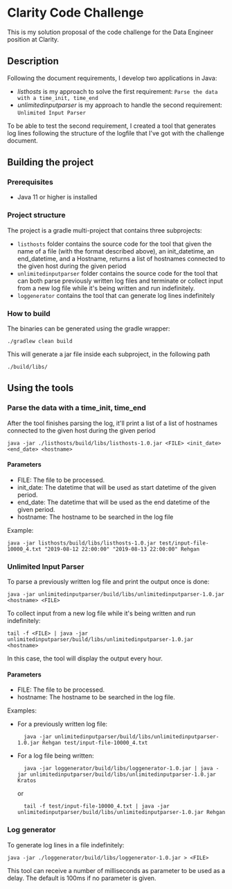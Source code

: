 # Clarity Code Challenge

This is my solution proposal of the code challenge for the Data Engineer position at Clarity.

## Description

Following the document requirements, I develop two applications in Java:

* *listhosts* is my approach to solve the first requirement: `Parse the data with a time_init, time_end`
* *unlimitedinputparser* is my approach to handle the second requirement: `Unlimited Input Parser`

To be able to test the second requirement, I created a tool that generates log lines following the structure of the logfile that I've got with the challenge document.

## Building the project

### Prerequisites

* Java 11 or higher is installed

### Project structure

The project is a gradle multi-project that contains three subprojects:

* `listhosts` folder contains the source code for the tool that given the name of a file (with the format described above), an init_datetime, an end_datetime, and a Hostname, returns a list of hostnames connected to the given host during the given period
* `unlimitedinputparser` folder contains the source code for the tool that can both parse previously written log files and terminate or collect input from a new log file while it's being written and run indefinitely.
* `loggenerator` contains the tool that can generate log lines indefinitely

### How to build

The binaries can be generated using the gradle wrapper:

    ./gradlew clean build

This will generate a jar file inside each subproject, in the following path

    ./build/libs/

## Using the tools

### Parse the data with a time_init, time_end

After the tool finishes parsing the log, it'll print a list of a list of hostnames connected to the given host during the given period

    java -jar ./listhosts/build/libs/listhosts-1.0.jar <FILE> <init_date> <end_date> <hostname>

#### Parameters

* FILE: The file to be processed.
* init_date: The datetime that will be used as start datetime of the given period.
* end_date: The datetime that will be used as the end datetime of the given period.
* hostname: The hostname to be searched in the log file

Example:

    java -jar listhosts/build/libs/listhosts-1.0.jar test/input-file-10000_4.txt "2019-08-12 22:00:00" "2019-08-13 22:00:00" Rehgan 

### Unlimited Input Parser

To parse a previously written log file and print the output once is done:

    java -jar unlimitedinputparser/build/libs/unlimitedinputparser-1.0.jar <hostname> <FILE>

To collect input from a new log file while it's being written and run indefinitely:

    tail -f <FILE> | java -jar unlimitedinputparser/build/libs/unlimitedinputparser-1.0.jar <hostname>

In this case, the tool will display the output every hour.

#### Parameters

* FILE: The file to be processed.
* hostname: The hostname to be searched in the log file.

Examples:
* For a previously written log file:
    
        java -jar unlimitedinputparser/build/libs/unlimitedinputparser-1.0.jar Rehgan test/input-file-10000_4.txt
 
* For a log file being written:

        java -jar loggenerator/build/libs/loggenerator-1.0.jar | java -jar unlimitedinputparser/build/libs/unlimitedinputparser-1.0.jar Kratos
     
     or   
     
        tail -f test/input-file-10000_4.txt | java -jar unlimitedinputparser/build/libs/unlimitedinputparser-1.0.jar Rehgan
     
### Log generator

To generate log lines in a file indefinitely:

    java -jar ./loggenerator/build/libs/loggenerator-1.0.jar > <FILE>
    
This tool can receive a number of milliseconds as parameter to be used as a delay. The default is 100ms if no parameter is given.
